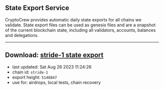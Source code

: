 ## State Export Service
CryptoCrew provides automatic daily state exports for all chains we validate. State export files can be used as genesis files and are a snapshot of the current blockchain state, including all validators, accounts, balances and delegations.

---
**Download: [stride-1 state export](https://dl.ccvalidators.com/SERVICE/stride/stride-1_export_5148847.json)**
---

- last updated: Sat Aug 26 2023 11:24:26
- chain id: `stride-1`
- export height: `5148847`
- use for: airdrops, local tests, chain recovery
